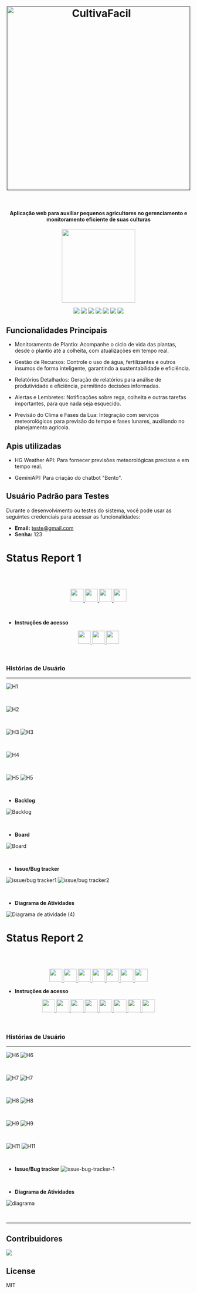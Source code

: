 
<h1 align="center">
  <br>
  <a href=""><img src="https://imgur.com/FCRPo4P.png" alt="CultivaFacil" width="500"></a>
  <br>
  <br>
</h1>

<h4 align="center">Aplicação web para auxiliar pequenos agricultores no gerenciamento e monitoramento eficiente de suas culturas</h4>
<p align="center">
  <a href="https://cultivafacil.azurewebsites.net">
    <img aling="center" src="https://img.shields.io/badge/Acesse%20o%20Site-%4CD971?style=for-the-badge&logo=microsoft-azure&logoColor=black" width="200"/>
  </a>
</p>

<p align="center">
<img src="https://img.shields.io/badge/Python-006400?style=for-the-badge&logo=python&logoColor=white"/> 
<img src="https://img.shields.io/badge/Django-C4A000?style=for-the-badge&logo=django&logoColor=black"/> 
<img src="https://img.shields.io/badge/SQLite-006400?style=for-the-badge&logo=sqlite&logoColor=white"/> 
<img src="https://img.shields.io/badge/JavaScript-C4A000?style=for-the-badge&logo=javascript&logoColor=black"/> 
<img src="https://img.shields.io/badge/HTML5-006400?style=for-the-badge&logo=html5&logoColor=white"/> 
<img src="https://img.shields.io/badge/CSS3-C4A000?style=for-the-badge&logo=css3&logoColor=black"/> 
<img src="https://img.shields.io/badge/Microsoft_Azure-006400?style=for-the-badge&logo=microsoft-azure&logoColor=white"/>
</p>

<!-- ![screenshot](aqui inserir gif de utilização) -->


## Funcionalidades Principais

* Monitoramento de Plantio: Acompanhe o ciclo de vida das plantas, desde o plantio até a colheita, com atualizações em tempo real.

* Gestão de Recursos: Controle o uso de água, fertilizantes e outros insumos de forma inteligente, garantindo a sustentabilidade e eficiência.

* Relatórios Detalhados: Geração de relatórios para análise de produtividade e eficiência, permitindo decisões informadas.

* Alertas e Lembretes: Notificações sobre rega, colheita e outras tarefas importantes, para que nada seja esquecido.

* Previsão do Clima e Fases da Lua: Integração com serviços meteorológicos para previsão do tempo e fases lunares, auxiliando no planejamento agrícola.

## Apis utilizadas

* HG Weather API: Para fornecer previsões meteorológicas precisas e em tempo real.

* GeminiAPI: Para criação do chatbot "Bento".

## Usuário Padrão para Testes

Durante o desenvolvimento ou testes do sistema, você pode usar as seguintes credenciais para acessar as funcionalidades:

- **Email:** teste@gmail.com
- **Senha:** 123

# Status Report 1
<br>

<br/>
<p align="center" style="">
  <a href="https://www.youtube.com/watch?v=vOhT-xIG1yY">
    <img src="https://img.shields.io/badge/screencast das histórias implementadas-006400?style=for-the-badge&logo=youtube&logoColor=white" height="35px"/>
  </a>
  <a href="https://www.youtube.com/watch?v=xMVgNrbnVL4">
    <img src="https://img.shields.io/badge/screencast dos protótipos-C4A000?style=for-the-badge&logo=youtube&logoColor=black" height="35px"/>
  </a>
  <a href="https://docs.google.com/document/d/1CTdH4KScu2_aoF6t_cYpeq7---v7txc7X3GmHufF0NM/edit?usp=sharing">
    <img src="https://img.shields.io/badge/relatório programação em par-006400?style=for-the-badge&logo=googledocs&logoColor=white" height="35px"/>
  </a>
  <a href="https://www.figma.com/design/kmZcVfZnd4kcPBtJh1Ojiw/Sketches%2FStoryboard---Cultiva-Fácil?node-id=0-1&t=lzIqMANvf24dmYFn-1">
    <img src="https://img.shields.io/badge/figma com sketches-006400?style=for-the-badge&logo=figma&logoColor=white" height="35px"/>
  </a>
</p>

<br/>

- <strong> Instruções de acesso </strong>

<p align="center" style="">
<a href="https://scribehow.com/shared/Como_se_cadastrar_no_site_Cultiva_Facil__QcprqLOtQIm2FieyWKBEVA">
  <img src="https://img.shields.io/badge/Cadastro do Usuario-006400?style=for-the-badge&logo=googledocs&logoColor=white" height="35px"/>
</a>

<a href="https://scribehow.com/shared/Como_cadastrar_as_caracteristicas_do_seu_terreno_no_site_Cultiva_Facil__ht2pCAB6RPqO3wQt9fnLuQ">
  <img src="https://img.shields.io/badge/Cadastro das caracteristicas do terreno-C4A000?style=for-the-badge&logo=googledocs&logoColor=black" height="35px"/>
</a>

<a href="https://scribehow.com/shared/Como_Adicionar_Plantas_no_Site_Cultiva_Facil__sjjS1yE6TIqxwjPehh2nUQ">
  <img src="https://img.shields.io/badge/Cadastro das plantas cultivadas-006400?style=for-the-badge&logo=googledocs&logoColor=white" height="35px"/>
</a>

</p>



<br/>


### Histórias de Usuário
---

![H1](https://imgur.com/g2yDf97.png)

<br>


![H2](https://imgur.com/7L4lqQM.png)

<br>

![H3](https://imgur.com/nyaI8XM.png)
![H3](https://imgur.com/oNGdVbR.png)

<br>

![H4](https://imgur.com/S75OpKP.png)

<br>

![H5](https://imgur.com/XdSozdK.png)
![H5](https://imgur.com/Po4lKZd.png)



<br>

- <strong>Backlog</strong>

![Backlog](https://imgur.com/xdAEM2x.png)


<br>

- <strong>Board</strong>

![Board](https://imgur.com/PKvY7PE.png)


<br>

- <strong>Issue/Bug tracker</strong>

![issue/bug tracker1](https://imgur.com/mRiAoG1.png)
![issue/bug tracker2](https://imgur.com/RRsPt9R.png)

<br>

- <strong>Diagrama de Atividades</strong>

![Diagrama de atividade (4)](https://imgur.com/2xMP24I.png)
# Status Report 2
<br>

<br/>
<p align="center" style="">
<a href="https://www.youtube.com/watch?v=phdG_BgOgNI">
  <img src="https://img.shields.io/badge/screencast das histórias implementadas-006400?style=for-the-badge&logo=youtube&logoColor=white" height="35px"/>
</a>

<a href="https://www.youtube.com/watch?v=C7f81SoSSjQ">
  <img src="https://img.shields.io/badge/screencast dos protótipos-C4A000?style=for-the-badge&logo=youtube&logoColor=black" height="35px"/>
</a>

<a href="https://youtu.be/keslNIoJ6Q8">
  <img src="https://img.shields.io/badge/CI/CD com Build e Deployment Automatizado-006400?style=for-the-badge&logo=youtube&logoColor=white" height="35px"/>
</a>

<a href="https://youtu.be/V4qnUbEtYMY">
  <img src="https://img.shields.io/badge/screencast dos testes-C4A000?style=for-the-badge&logo=youtube&logoColor=black" height="35px"/>
</a>

<a href="https://docs.google.com/document/d/1CTdH4KScu2_aoF6t_cYpeq7---v7txc7X3GmHufF0NM/edit?tab=t.0">
  <img src="https://img.shields.io/badge/relatório programação em par-006400?style=for-the-badge&logo=googledocs&logoColor=white" height="35px"/>
</a>

<a href="https://cultivafacil.azurewebsites.net">
  <img src="https://img.shields.io/badge/site na azure-C4A000?style=for-the-badge&logo=microsoft-azure&logoColor=black" height="35px"/>
</a>

<a href="https://www.figma.com/design/Qjx5Om7cYYP9PL5lPufPBC/Cultiva-Fácil---Medium-Prototype?node-id=0-1&node-type=canvas&t=htjtF004KdLrmhr9-0">
<img src="https://img.shields.io/badge/figma com os protótipos de média-006400?style=for-the-badge&logo=figma&logoColor=white" height="35px"/>
</a>

</p>


- <strong> Instruções de acesso</strong>

<p align="center" style="">
<a href="https://scribehow.com/shared/Registro_de_terreno_para_cadastro_agricola__RHYTZlC-RT2RZOnng0Wxpw">
  <img src="https://img.shields.io/badge/Registro de terreno-006400?style=for-the-badge&logo=googledocs&logoColor=white" height="35px"/>
</a>
  
<a href="https://scribehow.com/shared/Fornecimento_de_lista_de_afazeres_baseado_no_cadastro_de_plantas__uLLXcdG2TMG5PoQXyzQrFg">
  <img src="https://img.shields.io/badge/Fornecimento da lista de afazeres-C4A000?style=for-the-badge&logo=googledocs&logoColor=black" height="35px"/>
</a>

<a href="https://scribehow.com/shared/Visualizacao_do_celeiro__TU-TPXznS6yL2oWPbO0M-Q">
  <img src="https://img.shields.io/badge/Vizualização do celeiro-006400?style=for-the-badge&logo=googledocs&logoColor=white" height="35px"/>
</a>

<a href="https://scribehow.com/shared/Quantidade_de_insumos_necessarios_para_o_plantio_mensal__QfUonhkLTmST8hcgxSGzNw">
  <img src="https://img.shields.io/badge/Verificação dos insumos-C4A000?style=for-the-badge&logo=googledocs&logoColor=black" height="35px"/>
</a>

<a href="https://scribehow.com/shared/Visualizacao_do_plantio__ifHWfA2JRACb26xvOrLWwA">
  <img src="https://img.shields.io/badge/Vizualização do plantio-C4A000?style=for-the-badge&logo=googledocs&logoColor=black" height="35px"/>
</a>

<a href="https://scribehow.com/shared/Assistente_virtual_para_tirar_duvidas_sobre_o_plantio__AMuPvEibSECYTEDOFgmx2Q">
  <img src="https://img.shields.io/badge/Assistente Virtual para tirar duvidas-C4A000?style=for-the-badge&logo=googledocs&logoColor=black" height="35px"/>
</a>

<a href="https://scribehow.com/shared/Registro_de_demandas_comerciais_para_organizacao_dos_dados__fUNRJWpES2y9CNqZ8_ta9g">
  <img src="https://img.shields.io/badge/Registro de demandas-C4A000?style=for-the-badge&logo=googledocs&logoColor=black" height="35px"/>
</a>

<a href="https://scribehow.com/shared/Visualizacao_dos_indicativos_meteorologicos_e_lunares__7GDiDiVLTf-gusC4az3jsg">
  <img src="https://img.shields.io/badge/Indicativos metereologicos-C4A000?style=for-the-badge&logo=googledocs&logoColor=black" height="35px"/>
</a>

</p>

<br/>

### Histórias de Usuário
---

![H6](https://imgur.com/2xdZ8o7.png)
![H6](https://imgur.com/GL6oaRd.png)

<br>


![H7](https://imgur.com/h9vtXXn.png)
![H7](https://imgur.com/Wmm5k55.png)

<br>

![H8](https://imgur.com/HWneaqF.png)
![H8](https://imgur.com/J6fY57A.png)

<br>

![H9](https://imgur.com/UQnOaC8.png)
![H9](https://imgur.com/tuIiKsz.png)


<br>

![H11](https://imgur.com/x4CQ6q6.png)
![H11](https://imgur.com/Q4cve87.png)

<br>

- <strong>Issue/Bug tracker</strong>
![issue-bug-tracker-1](https://imgur.com/XZfDCal.png)



<br>

- <strong>Diagrama de Atividades</strong>

![diagrama](https://imgur.com/xd0ewKx.png)

<br>

---


## Contribuidores
<a href="https://github.com/MatheusMV05/Projetos-2---G1/graphs/contributors">
  <img src="https://contrib.rocks/image?repo=MatheusMV05/Projetos-2---G1" />
</a>


## License

MIT

